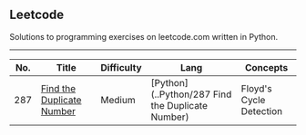 <h2>Leetcode</h2>
Solutions to programming exercises on leetcode.com written in Python. 

---

| No. | Title | Difficulty | Lang | Concepts
| --- | --- | --- | --- | --- |
| 287 | [Find the Duplicate Number](https://leetcode.com/problems/find-the-duplicate-number/) | Medium | [Python](..Python/287 Find the Duplicate Number) | Floyd's Cycle Detection | 
